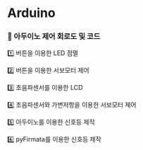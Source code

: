 # Arduino

### 📌 아두이노 제어 회로도 및 코드


   1️⃣  버튼을 이용한 LED 점멸

   2️⃣  버튼을 이용한 서보모터 제어

   3️⃣  초음파센서를 이용한 LCD 

   4️⃣  초음파센서와 가변저항을 이용한 서보모터 제어

   5️⃣  아두이노를 이용한 신호등 제작

   6️⃣  pyFirmata를 이용한 신호등 제작
